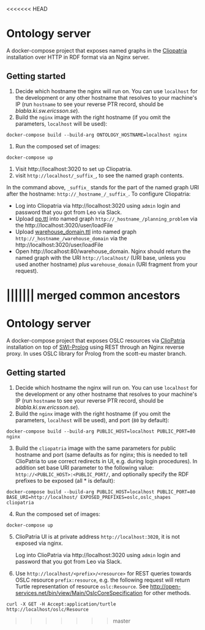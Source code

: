 <<<<<<< HEAD
# Ontology server

A docker-compose project that exposes named graphs in the [Cliopatria](http://cliopatria.swi-prolog.org/home) installation over HTTP in RDF format via an Nginx server.

## Getting started

1. Decide which hostname the nginx will run on. You can use `localhost` for the development or any other hostname that resolves to your machine's IP (run `hostname` to see your reverse PTR record, should be *blabla.ki.sw.ericsson.se*).
1. Build the `nginx` image with the right hostname (if you omit the parameters, `localhost` will be used):

  `docker-compose build --build-arg ONTOLOGY_HOSTNAME=localhost nginx`
  
1. Run the composed set of images:

  `docker-compose up`

1. Visit http://localhost:3020 to set up Cliopatria.
1. visit `http://localhost/_suffix_`, to see the named graph contents.

In the command above, `_suffix_` stands for the part of the named graph URI after the hostname: `http://_hostname_/_suffix_`. To configure Cliopatria:

- Log into Cliopatria via http://localhost:3020 using `admin` login and password that you got from Leo via Slack.
- Upload [pp.ttl](planner_reasoner/rdf/base/pp.ttl) into named graph `http://_hostname_/planning_problem` via the http://localhost:3020/user/loadFile
- Upload [warehouse_domain.ttl](planner_reasoner/rdf/base/warehouse_domain.ttl) into named graph `http://_hostname_/warehouse_domain` via the http://localhost:3020/user/loadFile
- Open http://localhost:80/warehouse_domain. Nginx should return the named graph with the URI `http://localhost/` (URI base, unless you used another hostname) *plus* `warehouse_domain` (URI fragment from your request).

||||||| merged common ancestors
=======
# Ontology server

A docker-compose project that exposes OSLC resources via [ClioPatria](http://cliopatria.swi-prolog.org/home) installation on top of [SWI-Prolog](http://swi-prolog.org) using REST through an Nginx reverse proxy. In uses OSLC library for Prolog from the scott-eu master branch.

## Getting started

1. Decide which hostname the nginx will run on. You can use `localhost` for the development or any other hostname that resolves to your machine's IP (run `hostname` to see your reverse PTR record, should be *blabla.ki.sw.ericsson.se*).
1. Build the `nginx` image with the right hostname (if you omit the parameters, `localhost` will be used), and port (`80` by default):

  `docker-compose build --build-arg PUBLIC_HOST=localhost PUBLIC_PORT=80 nginx`

3. Build the `cliopatria` image with the same parameters for public hostname and port (same defaults as for nginx; this is needed to tell ClioPatria to use correct redirects in UI, e.g. during login procedures). In addition set base URI parameter to the following value: `http://<PUBLIC_HOST>:<PUBLIC_PORT/`, and optionally specify the RDF prefixes to be exposed (all \* is default):

  `docker-compose build --build-arg PUBLIC_HOST=localhost PUBLIC_PORT=80 BASE_URI=http://localhost/ EXPOSED_PREFIXES=oslc,oslc_shapes cliopatria`

4. Run the composed set of images:

  `docker-compose up`

5. ClioPatria UI is at private address `http://localhost:3020`, it is not exposed via nginx.

   Log into ClioPatria via http://localhost:3020 using `admin` login and password that you got from Leo via Slack.

6. Use `http://localhost/<prefix>/<resource>` for REST queries towards OSLC resource `prefix:resource`, e.g. the following request will return Turtle representation of resource `oslc:Resource`. See http://open-services.net/bin/view/Main/OslcCoreSpecification for other methods.

  `curl -X GET -H Accept:application/turtle http://localhost/oslc/Resource`

  
>>>>>>> master
